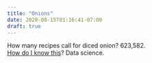 ```yaml
---
title: "Onions"
date: 2020-08-15T01:16:41-07:00
draft: true
---
```


How many recipes call for diced onion? 623,582.  
[How do I know this]()? Data science.
